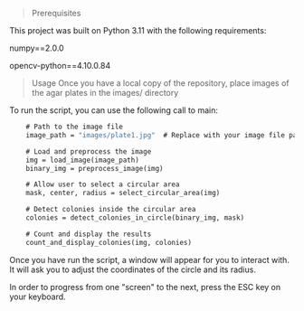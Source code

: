 > Prerequisites

This project was built on Python 3.11 with the following requirements:

numpy==2.0.0

opencv-python==4.10.0.84

> Usage
Once you have a local copy of the repository, place images of the agar plates in the images/ directory

To run the script, you can use the following call to main:

```def main():
    # Path to the image file
    image_path = "images/plate1.jpg"  # Replace with your image file path

    # Load and preprocess the image
    img = load_image(image_path)
    binary_img = preprocess_image(img)

    # Allow user to select a circular area
    mask, center, radius = select_circular_area(img)

    # Detect colonies inside the circular area
    colonies = detect_colonies_in_circle(binary_img, mask)

    # Count and display the results
    count_and_display_colonies(img, colonies)
```


Once you have run the script, a window will appear for you to interact with. It will ask you to adjust the coordinates of the circle and its radius.

In order to progress from one "screen" to the next, press the ESC key on your keyboard.

